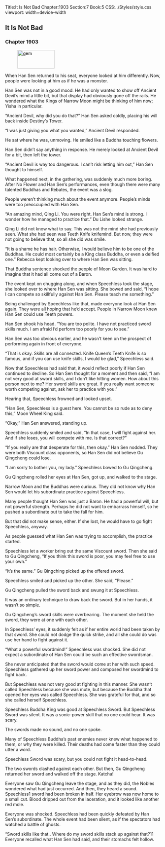 Title:It Is Not Bad 
Chapter:1903 
Section:7 
Book:5 
CSS:../Styles/style.css 
viewport: width=device-width
  
## It Is Not Bad
### Chapter 1903
  
<figure>
	<img src="../Images/gem.gif" alt="gem" id="gem" width="120" height="60" />
</figure>
  

  
When Han Sen returned to his seat, everyone looked at him differently. Now, people were looking at him as if he was a monster.

Han Sen was not in a good mood. He had only wanted to show off Ancient Devil’s mind a little bit, but that display had obviously gone off the rails. He wondered what the Kings of Narrow Moon might be thinking of him now; Yisha in particular.

“Ancient Devil, why did you do that?” Han Sen asked coldly, placing his will back inside Destiny’s Tower.

“I was just giving you what you wanted,” Ancient Devil responded.

He sat where he was, unmoving. He smiled like a Buddha touching flowers.

Han Sen didn’t say anything in response. He merely looked at Ancient Devil for a bit, then left the tower.

“Ancient Devil is way too dangerous. I can’t risk letting him out,” Han Sen thought to himself.

What happened next, in the gathering, was suddenly much more boring. After No Flower and Han Sen’s performances, even though there were many talented Buddhas and Rebates, the event was a slog.

People weren’t thinking much about the event anymore. People’s minds were too preoccupied with Han Sen.

“An amazing mind, Qing Li. You were right. Han Sen’s mind is strong. I wonder how he managed to practice that.” Du Lishe looked strange.

Qing Li did not know what to say. This was not the mind she had previously seen. What she had seen was Teeth Knife knifemind. But now, they were not going to believe that, so all she did was smile.

“It is a shame he has hair. Otherwise, I would believe him to be one of the Buddhas. He could most certainly be a King class Buddha, or even a deified one.” Rebecca kept looking over to where Han Sen was sitting.

That Buddha sentence shocked the people of Moon Garden. It was hard to imagine that it had all come out of a Baron.

The event kept on chugging along, and when Speechless took the stage, she looked over to where Han Sen was sitting. She bowed and said, “I hope I can compete so skillfully against Han Sen. Please teach me something.”

Being challenged by Speechless like that, made everyone look at Han Sen again. They were all hoping that he’d accept. People in Narrow Moon knew Han Sen could use Teeth powers.

Han Sen shook his head. “You are too polite. I have not practiced sword skills much. I am afraid I’d perform too poorly for you to see.”

Han Sen was too obvious earlier, and he wasn’t keen on the prospect of performing again in front of everyone.

“That is okay. Skills are all connected. Knife Queen’s Teeth Knife is so famous, and if you can use knife skills, I would be glad,” Speechless said.

Now that Speechless had said that, it would reflect poorly if Han Sen continued to decline. So Han Sen thought for a moment and then said, “I am not very good at sword skills, and I don’t like hitting women. How about this person next to me? Her sword skills are great. If you really want someone worth competing against, ask her to practice with you.”

Hearing that, Speechless frowned and looked upset.

“Han Sen, Speechless is a guest here. You cannot be so rude as to deny this,” Moon Wheel King said.

“Okay,” Han Sen answered, standing up.

Speechless suddenly smiled and said, “In that case, I will fight against her. And if she loses, you will compete with me. Is that correct?”

“If you really are that desperate for this, then okay.” Han Sen nodded. They were both Viscount class opponents, so Han Sen did not believe Gu Qingcheng could lose.

“I am sorry to bother you, my lady.” Speechless bowed to Gu Qingcheng.

Gu Qingcheng rolled her eyes at Han Sen, got up, and walked to the stage.

Narrow Moon and the Buddhas were curious. They did not know why Han Sen would let his subordinate practice against Speechless.

Many people thought Han Sen was just a Baron. He had a powerful will, but not powerful strength. Perhaps he did not want to embarrass himself, so he pushed a subordinate out to take the fall for him.

But that did not make sense, either. If she lost, he would have to go fight Speechless, anyway.

As people guessed what Han Sen was trying to accomplish, the practice started.

Speechless let a worker bring out the same Viscount sword. Then she said to Gu Qingcheng, “If you think this sword is poor, you may feel free to use your own.”

“It’s the same.” Gu Qingching picked up the offered sword.

Speechless smiled and picked up the other. She said, “Please.”

Gu Qingcheng pulled the sword back and swung it at Speechless.

It was an ordinary technique to draw back the sword. But in her hands, it wasn’t so simple.

Gu Qingcheng’s sword skills were overbearing. The moment she held the sword, they were at one with each other.

In Speechless’ eyes, it suddenly felt as if her entire world had been taken by that sword. She could not dodge the quick strike, and all she could do was use her hand to fight against it.

“What a powerful swordmind!” Speechless was shocked. She did not expect a subordinate of Han Sen could be such an effective swordsman.

She never anticipated that the sword would come at her with such speed. Speechless gathered up her sword power and composed her swordmind to fight back.

But Speechless was not very good at fighting in this manner. She wasn’t called Speechless because she was mute, but because the Buddha that opened her eyes was called Speechless. She was grateful for that, and so she called herself Speechless.

Speechless Buddha King was good at Speechless Sword. But Speechless Sword was silent. It was a sonic-power skill that no one could hear. It was scary.

The swords made no sound, and no one spoke.

Many of Speechless Buddha’s past enemies never knew what happened to them, or why they were killed. Their deaths had come faster than they could utter a word.

Speechless Sword was scary, but you could not fight it head-to-head.

The two swords clashed against each other. But then, Gu Qingcheng returned her sword and walked off the stage. Katcha!

Everyone saw Gu Qingcheng leave the stage, and as they did, the Nobles wondered what had just occurred. And then, they heard a sound. Speechless1 sword had been broken in half. Her eyebrow was now home to a small cut. Blood dripped out from the laceration, and it looked like another red mole.

Everyone was shocked. Speechless had been quickly defeated by Han Sen’s subordinate. The whole event had been silent, as if the spectators had watched a battle of ghosts.

“Sword skills like that.. Where do my sword skills stack up against that?11 Everyone recalled what Han Sen had said, and their stomachs felt hollow.